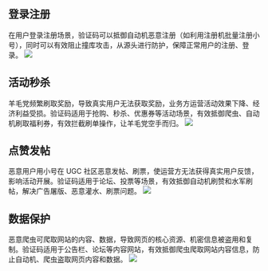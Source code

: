 
## 登录注册
在用户登录注册场景，验证码可以抵御自动机恶意注册（如利用注册机批量注册小号），同时可以有效阻止撞库攻击，从源头进行防护，保障正常用户的注册、登录。
![](https://main.qcloudimg.com/raw/e662ea109781282d3319363c716e8060.png)

## 活动秒杀
羊毛党频繁刷取奖励，导致真实用户无法获取奖励，业务方运营活动效果下降、经济利益受损。验证码适用于抢购、秒杀、优惠券等活动场景，有效抵御爬虫、自动机刷取福利券，有效拦截刷单操作，让羊毛党空手而归。
![](https://main.qcloudimg.com/raw/26d4a191b4508ce1fb01535c3794dee1.png)

## 点赞发帖
恶意用户用小号在 UGC 社区恶意发帖、刷票，使运营方无法获得真实用户反馈，影响活动开展。验证码适用于论坛、投票等场景，有效抵御自动机刷赞和水军刷帖，解决广告屠版、恶意灌水、刷票问题。
![](https://main.qcloudimg.com/raw/d24247ea7e32ca52c3036b402dc4b3be.png)
## 数据保护
恶意爬虫可爬取网站的内容、数据，导致网页的核心资源、机密信息被盗用和复制。验证码适用于公告栏、论坛等内容网站，有效抵御爬虫爬取网站内容信息，防止自动机、爬虫盗取网页内容和数据。
![](https://main.qcloudimg.com/raw/d70bd33543138e58b3558e01b2c8f5b5.png)
